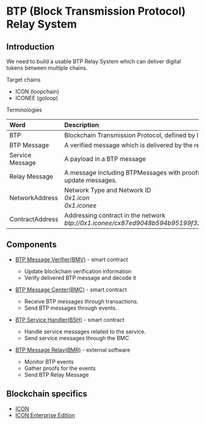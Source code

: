 # BTP (Block Transmission Protocol) Relay System

## Introduction

We need to build a usable BTP Relay System which can deliver digital tokens between multiple chains.

Target chains
* ICON (loopchain)
* ICONEE (goloop)

Terminologies

| Word            | Description                                                                                            |
|:----------------|:-------------------------------------------------------------------------------------------------------|
| BTP             | Blockchain Transmission Protocol, defined by ICON                                                      |
| BTP Message     | A verified message which is delivered by the relay                                                     |
| Service Message | A payload in a BTP message                                                                             |
| Relay Message   | A message including BTPMessages with proofs for that, and other block update messages.                 |
| NetworkAddress  | Network Type and Network ID <br/> *0x1.icon* <br/> *0x1.iconee*                                        |
| ContractAddress | Addressing contract in the network <br/> *btp://0x1.iconee/cx87ed9048b594b95199f326fc76e76a9d33dd665b* |


## Components

* [BTP Message Verifier(BMV)](doc/bmc.md) - smart contract
  - Update blockchain verification information
  - Verify delivered BTP message and decode it

* [BTP Message Center(BMC)](doc/bmv.md) - smart contract
  - Receive BTP messages through transactions.
  - Send BTP messages through events.

* [BTP Service Handler(BSH)](doc/bsh.md) - smart contract
  - Handle service messages related to the service.
  - Send service messages through the BMC

* [BTP Message Relay(BMR)](doc/bmr.md) - external software
  - Monitor BTP events
  - Gather proofs for the events
  - Send BTP Relay Message

## Blockchain specifics
* [ICON](doc/icon.md)
* [ICON Enterprise Edition](doc/iconee.md)
